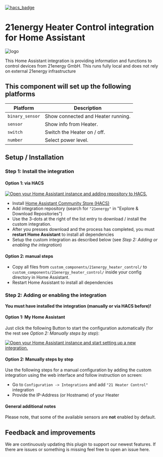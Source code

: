 [![hacs_badge](https://img.shields.io/badge/HACS-Default-orange.svg)](https://github.com/hacs/integration)

# 21energy Heater Control integration for Home Assistant

![logo](https://github.com/21energy/21home_assistant/raw/main/logo.png)

This Home Assistant integration is providing information and functions to control devices from 21energy GmbH. This runs
fully local and does not rely on external 21energy infrastructure

## This component will set up the following platforms

| Platform        | Description                        |
|-----------------|------------------------------------|
| `binary_sensor` | Show connected and Heater running. |
| `sensor`        | Show info from Heater.             |
| `switch`        | Switch the Heater on / off.        |
| `number`        | Select power level.                |

## Setup / Installation

### Step 1: Install the integration

#### Option 1: via HACS

[![Open your Home Assistant instance and adding repository to HACS.](https://my.home-assistant.io/badges/hacs_repository.svg)](https://my.home-assistant.io/redirect/hacs_repository/?owner=der-berni&repository=21energy_heater_control&category=integration)

- Install [Home Assistant Community Store (HACS)](https://hacs.xyz/)
- Add integration repository (search for `"21energy"` in "Explore & Download Repositories")
- Use the 3-dots at the right of the list entry to download / install the custom integration.
- After you presses download and the process has completed, you must __restart Home Assistant__ to install all
  dependencies
- Setup the custom integration as described below (see _Step 2: Adding or enabling the integration_)

#### Option 2: manual steps

- Copy all files from `custom_components/21energy_heater_control/` to `custom_components/21energy_heater_control/`
  inside your config directory in Home Assistant.
- Restart Home Assistant to install all dependencies

### Step 2: Adding or enabling the integration

__You must have installed the integration (manually or via HACS before)!__

#### Option 1: My Home Assistant

Just click the following Button to start the configuration automatically (for the rest see _Option 2: Manually steps by
step_):

[![Open your Home Assistant instance and start setting up a new integration.](https://my.home-assistant.io/badges/config_flow_start.svg)](https://my.home-assistant.io/redirect/config_flow_start/?domain=21energy_heater_control)

#### Option 2: Manually steps by step

Use the following steps for a manual configuration by adding the custom integration using the web interface and follow
instruction on screen:

- Go to `Configuration -> Integrations` and add `"21 Heater Control"` integration
- Provide the IP-Address (or Hostname) of your Heater

#### General additional notes

Please note, that some of the available sensors are __not__ enabled by default.

## Feedback and improvements

We are continuously updating this plugin to support our newest features. If there are issues or something is missing
feel free to open an issue here.

